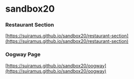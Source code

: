 # sandbox20
 
 ### Restaurant Section
[https://suiramus.github.io/sandbox20/restaurant-section](https://suiramus.github.io/sandbox20/restaurant-section)

### Oogway Page
[https://suiramus.github.io/sandbox20/oogway](https://suiramus.github.io/sandbox20/oogway)